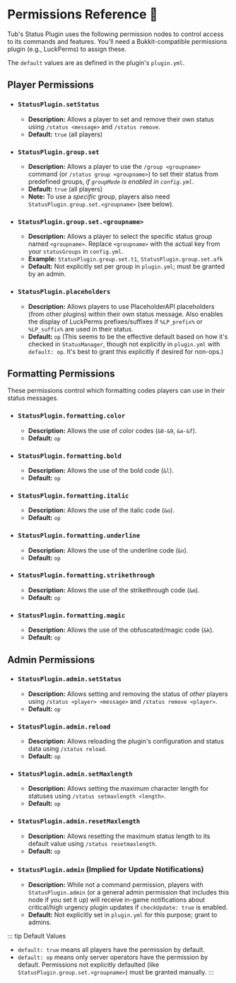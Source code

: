 # Permissions Reference 🔑

Tub's Status Plugin uses the following permission nodes to control access to its commands and features. You'll need a Bukkit-compatible permissions plugin (e.g., LuckPerms) to assign these.

The `default` values are as defined in the plugin's `plugin.yml`.

## Player Permissions

*   ### `StatusPlugin.setStatus`
    *   **Description:** Allows a player to set and remove their own status using `/status <message>` and `/status remove`.
    *   **Default:** `true` (all players)

*   ### `StatusPlugin.group.set`
    *   **Description:** Allows a player to use the `/group <groupname>` command (or `/status group <groupname>`) to set their status from predefined groups, *if `groupMode` is enabled in `config.yml`*.
    *   **Default:** `true` (all players)
    *   **Note:** To use a *specific* group, players also need `StatusPlugin.group.set.<groupname>` (see below).

*   ### `StatusPlugin.group.set.<groupname>`
    *   **Description:** Allows a player to select the specific status group named `<groupname>`. Replace `<groupname>` with the actual key from your `statusGroups` in `config.yml`.
    *   **Example:** `StatusPlugin.group.set.t1`, `StatusPlugin.group.set.afk`
    *   **Default:** Not explicitly set per group in `plugin.yml`; must be granted by an admin.

*   ### `StatusPlugin.placeholders`
    *   **Description:** Allows players to use PlaceholderAPI placeholders (from other plugins) within their own status message. Also enables the display of LuckPerms prefixes/suffixes if `%LP_prefix%` or `%LP_suffix%` are used in their status.
    *   **Default:** `op` (This seems to be the effective default based on how it's checked in `StatusManager`, though not explicitly in `plugin.yml` with `default: op`. It's best to grant this explicitly if desired for non-ops.)

## Formatting Permissions

These permissions control which formatting codes players can use in their status messages.

*   ### `StatusPlugin.formatting.color`
    *   **Description:** Allows the use of color codes (`&0-&9`, `&a-&f`).
    *   **Default:** `op`

*   ### `StatusPlugin.formatting.bold`
    *   **Description:** Allows the use of the bold code (`&l`).
    *   **Default:** `op`

*   ### `StatusPlugin.formatting.italic`
    *   **Description:** Allows the use of the italic code (`&o`).
    *   **Default:** `op`

*   ### `StatusPlugin.formatting.underline` <!-- Corrected from 'underlined' in README -->
    *   **Description:** Allows the use of the underline code (`&n`).
    *   **Default:** `op`

*   ### `StatusPlugin.formatting.strikethrough`
    *   **Description:** Allows the use of the strikethrough code (`&m`).
    *   **Default:** `op`

*   ### `StatusPlugin.formatting.magic`
    *   **Description:** Allows the use of the obfuscated/magic code (`&k`).
    *   **Default:** `op`

## Admin Permissions

*   ### `StatusPlugin.admin.setStatus`
    *   **Description:** Allows setting and removing the status of *other* players using `/status <player> <message>` and `/status remove <player>`.
    *   **Default:** `op`

*   ### `StatusPlugin.admin.reload`
    *   **Description:** Allows reloading the plugin's configuration and status data using `/status reload`.
    *   **Default:** `op`

*   ### `StatusPlugin.admin.setMaxlength`
    *   **Description:** Allows setting the maximum character length for statuses using `/status setmaxlength <length>`.
    *   **Default:** `op`

*   ### `StatusPlugin.admin.resetMaxlength`
    *   **Description:** Allows resetting the maximum status length to its default value using `/status resetmaxlength`.
    *   **Default:** `op`

*   ### `StatusPlugin.admin` (Implied for Update Notifications)
    *   **Description:** While not a command permission, players with `StatusPlugin.admin` (or a general admin permission that includes this node if you set it up) will receive in-game notifications about critical/high urgency plugin updates if `checkUpdate: true` is enabled.
    *   **Default:** Not explicitly set in `plugin.yml` for this purpose; grant to admins.

::: tip Default Values
*   `default: true` means all players have the permission by default.
*   `default: op` means only server operators have the permission by default.
Permissions not explicitly defaulted (like `StatusPlugin.group.set.<groupname>`) must be granted manually.
:::

